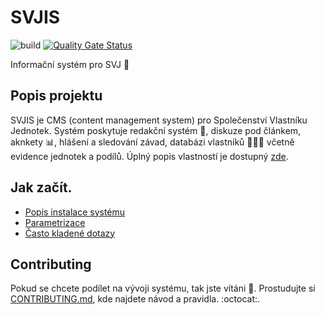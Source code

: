 # SVJIS

![build](https://github.com/svjis/svjis/workflows/build/badge.svg) [![Quality Gate Status](https://sonarcloud.io/api/project_badges/measure?project=svjis_svjis&metric=alert_status)](https://sonarcloud.io/dashboard?id=svjis_svjis)  

Informační systém pro SVJ :house_with_garden:

## Popis projektu

SVJIS je CMS (content management system) pro Společenství Vlastníku Jednotek. Systém poskytuje redakční systém :memo:, diskuze pod článkem, aknkety :bar_chart:, hlášení a sledování závad, databázi vlastníků :family_man_woman_boy: včetně evidence jednotek a podílů. Úplný popis vlastností je dostupný [zde](https://github.com/svjis/svjis/wiki/Vlastnosti).

## Jak začít.

* [Popis instalace systému](https://github.com/svjis/svjis/wiki/Instalace)
* [Parametrizace](https://github.com/svjis/svjis/wiki/Parametrizace)
* [Často kladené dotazy](https://github.com/svjis/svjis/wiki/FAQ)

## Contributing

Pokud se chcete podílet na vývoji systému, tak jste vítáni :blue_heart:. Prostudujte si [CONTRIBUTING.md](.github/CONTRIBUTING.md), kde najdete návod a pravidla. :octocat:.

